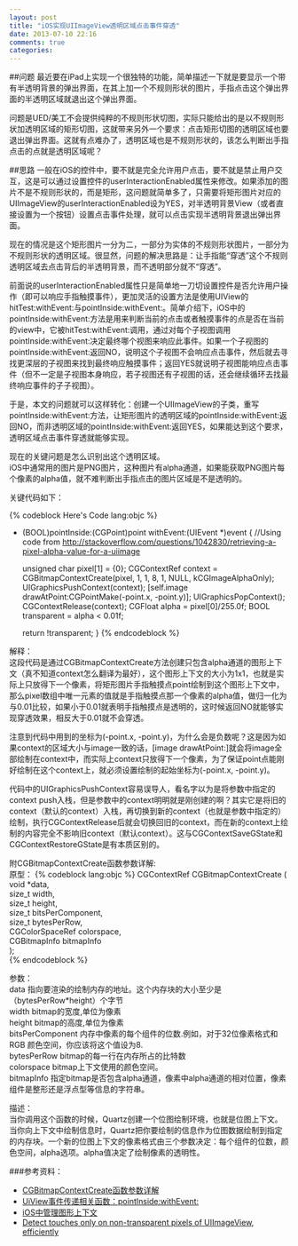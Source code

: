 ```yaml
---
layout: post
title: "iOS实现UIImageView透明区域点击事件穿透"
date: 2013-07-10 22:16
comments: true
categories: 
---
```


##问题
最近要在iPad上实现一个很独特的功能，简单描述一下就是要显示一个带有半透明背景的弹出界面，在其上加一个不规则形状的图片，手指点击这个弹出界面的半透明区域就退出这个弹出界面。

问题是UED/美工不会提供纯粹的不规则形状切图，实际只能给出的是以不规则形状加透明区域的矩形切图，这就带来另外一个要求：点击矩形切图的透明区域也要退出弹出界面。这就有点难办了，透明区域也是不规则形状的，该怎么判断出手指点击的点就是透明区域呢？

##思路
一般在iOS的控件中，要不就是完全允许用户点击，要不就是禁止用户交互，这是可以通过设置控件的userInteractionEnabled属性来修改。如果添加的图片不是不规则形状的，而是矩形，这问题就简单多了，只需要将矩形图片对应的UIImageView的userInteractionEnabled设为YES，对半透明背景View（或者直接设置为一个按钮）设置点击事件处理，就可以点击实现半透明背景退出弹出界面。

现在的情况是这个矩形图片一分为二，一部分为实体的不规则形状图片，一部分为不规则形状的透明区域。很显然，问题的解决思路是：让手指能“穿透”这个不规则透明区域去点击背后的半透明背景，而不透明部分就不“穿透”。

前面说的userInteractionEnabled属性只是简单地一刀切设置控件是否允许用户操作（即可以响应手指触摸事件），更加灵活的设置方法是使用UIView的hitTest:withEvent:与pointInside:withEvent:。简单介绍下，iOS中的pointInside:withEvent:方法是用来判断当前的点击或者触摸事件的点是否在当前的view中，它被hitTest:withEvent:调用，通过对每个子视图调用pointInside:withEvent:决定最终哪个视图来响应此事件。如果一个子视图的pointInside:withEvent:返回NO，说明这个子视图不会响应点击事件，然后就去寻找更深层的子视图来找到最终响应触摸事件；返回YES就说明子视图能响应点击事件（但不一定是子视图本身响应，若子视图还有子视图的话，还会继续循环去找最终响应事件的子子视图）。

于是，本文的问题就可以这样转化：创建一个UIImageView的子类，重写pointInside:withEvent:方法，让矩形图片的透明区域的pointInside:withEvent:返回NO，而非透明区域的pointInside:withEvent:返回YES，如果能达到这个要求，透明区域点击事件穿透就能够实现。

现在的关键问题是怎么识别出这个透明区域。   
iOS中通常用的图片是PNG图片，这种图片有alpha通道，如果能获取PNG图片每个像素的alpha值，就不难判断出手指点击的图片区域是不是透明的。    

关键代码如下：   

{% codeblock Here's Code lang:objc %}
- (BOOL)pointInside:(CGPoint)point withEvent:(UIEvent *)event {
    //Using code from http://stackoverflow.com/questions/1042830/retrieving-a-pixel-alpha-value-for-a-uiimage

    unsigned char pixel[1] = {0};
    CGContextRef context = CGBitmapContextCreate(pixel,
                                                 1, 1, 8, 1, NULL,
                                                 kCGImageAlphaOnly);
    UIGraphicsPushContext(context);
    [self.image drawAtPoint:CGPointMake(-point.x, -point.y)];
    UIGraphicsPopContext();
    CGContextRelease(context);
    CGFloat alpha = pixel[0]/255.0f;
    BOOL transparent = alpha < 0.01f;

    return !transparent;
}
{% endcodeblock %}

解释：    
这段代码是通过CGBitmapContextCreate方法创建只包含alpha通道的图形上下文（真不知道context怎么翻译为最好），这个图形上下文的大小为1x1，也就是实际上只放得下一个像素，将矩形图片手指触摸点point绘制到这个图形上下文中，那么pixel数组中唯一元素的值就是手指触摸点那一个像素的alpha值，做归一化为与0.01比较，如果小于0.01就表明手指触摸点是透明的，这时候返回NO就能够实现穿透效果，相反大于0.01就不会穿透。

注意到代码中用到的坐标为(-point.x, -point.y)，为什么会是负数呢？这是因为如果context的区域大小与image一致的话，[image drawAtPoint:]就会将image全部绘制在context中，而实际上context只放得下一个像素，为了保证point点能刚好绘制在这个context上，就必须设置绘制的起始坐标为(-point.x, -point.y)。

代码中的UIGraphicsPushContext容易误导人，看名字以为是将参数中指定的context push入栈，但是参数中的context明明就是刚创建的啊？其实它是将旧的context（默认的context）入栈，再切换到新的context（也就是参数中指定的）绘制，执行CGContextRelease后就会切换回旧的context，而在新的context上绘制的内容完全不影响旧context（默认context）。这与CGContextSaveGState和CGContextRestoreGState是有本质区别的。


附CGBitmapContextCreate函数参数详解:   
原型：
{% codeblock lang:objc %}
CGContextRef CGBitmapContextCreate (    
   void *data,   
   size_t width,    
   size_t height,   
   size_t bitsPerComponent,    
   size_t bytesPerRow,    
   CGColorSpaceRef colorspace,    
   CGBitmapInfo bitmapInfo    
);   
{% endcodeblock %}

参数：    
data                                    指向要渲染的绘制内存的地址。这个内存块的大小至少是（bytesPerRow*height）个字节   
width                                  bitmap的宽度,单位为像素   
height                                bitmap的高度,单位为像素    
bitsPerComponent        内存中像素的每个组件的位数.例如，对于32位像素格式和RGB 颜色空间，你应该将这个值设为8.    
bytesPerRow                  bitmap的每一行在内存所占的比特数    
colorspace                      bitmap上下文使用的颜色空间。    
bitmapInfo                       指定bitmap是否包含alpha通道，像素中alpha通道的相对位置，像素组件是整形还是浮点型等信息的字符串。   

描述：   
当你调用这个函数的时候，Quartz创建一个位图绘制环境，也就是位图上下文。当你向上下文中绘制信息时，Quartz把你要绘制的信息作为位图数据绘制到指定的内存块。一个新的位图上下文的像素格式由三个参数决定：每个组件的位数，颜色空间，alpha选项。alpha值决定了绘制像素的透明性。 


###参考资料：
*   [CGBitmapContextCreate函数参数详解](http://blog.csdn.net/wangyuchun_799/article/details/7804809)
*   [UiView事件传递相关函数：pointInside:withEvent:](http://blog.sina.com.cn/s/blog_489ab04e01010utb.html)
*   [iOS中管理图形上下文](http://wiki.eoe.cn/page/iOS_pptl_artile_28218.html)
*   [Detect touches only on non-transparent pixels of UIImageView, efficiently](http://stackoverflow.com/questions/13291919/detect-touches-only-on-non-transparent-pixels-of-uiimageview-efficiently)